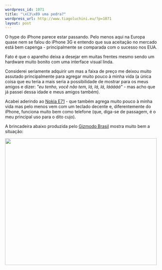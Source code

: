 ```yaml
--- 
wordpress_id: 1071
title: "\xC3\x89 uma pedra?"
wordpress_url: http://www.tiagoluchini.eu/?p=1071
layout: post
---
```

O hype do iPhone parece estar passando. Pelo menos aqui na Europa quase nem se falou do iPhone 3G e entendo que sua aceitação no mercado está bem capenga - principalmente se comparada com o sucesso nos EUA.

Fato é que o aparelho deixa a desejar em muitas frentes mesmo sendo um hardware muito bonito com uma interface visual linda.

Considerei seriamente adquirir um mas a faixa de preço me deixou muito assutado principalmente para agregar muito pouco à minha vida (a única coisa que eu teria a mais seria a possibilidade de mostrar para os meus amigos e dizer: <em>"eu tenho, você não tem, lá, lá, lá, lááááá"</em> - mas acho que já passei dessa idade e meus amigos também).

Acabei aderindo ao <a href="http://europe.nokia.com/link?cid=PLAIN_TEXT_1053330" target="_blank">Nokia E71</a> - que também agrega muito pouco à minha vida mas pelo menos vem com um teclado decente e, diferentemente do iPhone, funciona muito bem como telefone (que, diga-se de passagem, é o meu principal uso para o dito cujo).

A brincadeira abaixo produzida pelo <a href="http://www.gizmodo.com.br/" target="_blank">Gizmodo Brasil</a> mostra muito bem a situação:

<img class="alignnone size-full wp-image-1072" title="iphonexpedra-26-09-08" src="http://www.tiagoluchini.eu/wp-content/uploads/2008/09/iphonexpedra-26-09-08.jpg" alt="" width="500" height="417" />
